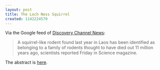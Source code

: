 ```yaml
---
layout: post
title: The Loch Ness Squirrel
created: 1142224579
---
```

Via the Google feed of [Discovery Channel News](http://dsc.discovery.com/news/afp/20060306/rodent_ani.html):  

> A squirrel-like rodent found last year in Laos has been identified as belonging to a family of rodents thought to have died out 11 million years ago, scientists reported Friday in Science magazine.

The abstract is [here](http://www.sciencemag.org/cgi/content/abstract/311/5766/1456).

